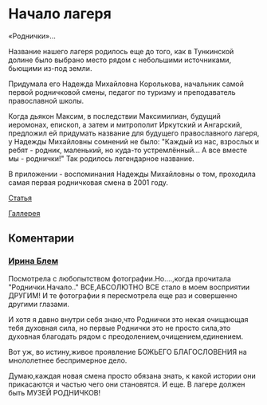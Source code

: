 # Начало лагеря
«Роднички»...

Название нашего лагеря родилось еще до того, как в Тункинской долине
было выбрано место рядом с небольшими источниками, бьющими из-под
земли.

Придумала его Надежда Михайловна Королькова, начальник самой первой
родничковой смены, педагог по туризму и преподаватель православной
школы.

Когда дьякон Максим, в последствии Максимилиан, будущий иеромонах,
епископ, а затем и митрополит Иркутский и Ангарский, предложил ей
придумать название для будущего православного лагеря, у Надежды
Михайловны сомнений не было: "Каждый из нас, взрослых и ребят -
родник, маленький, но куда-то устремлённый... А все вместе мы -
роднички!" Так родилось легендарное название.

В приложении - воспоминания Надежды Михайловны о том, проходила самая
первая родничковая смена в 2001 году.

[Статья](2021-04-27-rodnichki-nachalo.md)

[Галлерея](img/first-camp/)

## Коментарии

### [Ирина Блем](https://vk.com/id419512956)

Посмотрела с любопытством фотографии.Но....,когда прочитала
"Роднички.Начало.." ВСЕ,АБСОЛЮТНО ВСЕ стало в моем восприятии ДРУГИМ!
И те фотографии я пересмотрела еще раз и совершенно другими глазами.

И хотя я давно внутри себя знаю,что Роднички это некая очищающая тебя
духовная сила, но первые Роднички это не просто сила,это духовная
благодать рядом с преодолением,очищением,единением.

Вот уж, во истину,живое проявление БОЖЬЕГО БЛАГОСЛОВЕНИЯ на
мнололетнее беспримерное дело.

Думаю,каждая новая смена просто обязана знать, к какой истории они
прикасаются и частью чего они становятся. И еще. В лагере должен быть
МУЗЕЙ РОДНИЧКОВ!
